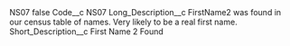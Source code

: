 <?xml version="1.0" encoding="UTF-8"?>
<CustomMetadata xmlns="http://soap.sforce.com/2006/04/metadata" xmlns:xsi="http://www.w3.org/2001/XMLSchema-instance" xmlns:xsd="http://www.w3.org/2001/XMLSchema">
    <label>NS07</label>
    <protected>false</protected>
    <values>
        <field>Code__c</field>
        <value xsi:type="xsd:string">NS07</value>
    </values>
    <values>
        <field>Long_Description__c</field>
        <value xsi:type="xsd:string">FirstName2 was found in our census table of names. Very likely to be a real first name.</value>
    </values>
    <values>
        <field>Short_Description__c</field>
        <value xsi:type="xsd:string">First Name 2 Found</value>
    </values>
</CustomMetadata>
